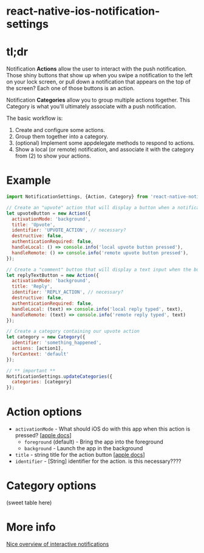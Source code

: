 # react-native-ios-notification-settings

# tl;dr

Notification **Actions** allow the user to interact with the push notification. Those shiny buttons that show up when you swipe a notification to the left on your lock screen, or pull down a notification that appears on the top of the screen? Each one of those buttons is an action.

Notification **Categories** allow you to group multiple actions together. This Category is what you'll ultimately associate with a push notification.

The basic workflow is:

1. Create and configure some actions.
2. Group them together into a category.
3. (optional) Implement some appdelegate methods to respond to actions.
4. Show a local (or remote) notification, and associate it with the category from (2) to show your actions.

# Example
```javascript
import NotificationSettings, {Action, Category} from 'react-native-notification-settings'

// Create an "upvote" action that will display a button when a notification is swiped
let upvoteButton = new Action({
  activationMode: 'background',
  title: 'Upvote',
  identifier: 'UPVOTE_ACTION', // necessary?
  destructive: false,
  authenticationRequired: false,
  handleLocal: () => console.info('local upvote button pressed'),
  handleRemote: () => console.info('remote upvote button pressed'),
});

// Create a "comment" button that will display a text input when the button is pressed
let replyTextButton = new Action({
  activationMode: 'background',
  title: 'Reply',
  identifier: 'REPLY_ACTION', // necessary?
  destructive: false,
  authenticationRequired: false,
  handleLocal: (text) => console.info('local reply typed', text),
  handleRemote: (text) => console.info('remote reply typed', text)
});

// Create a category containing our upvote action
let category = new Category({
  identifier: 'something_happened',
  actions: [action1],
  forContext: 'default'
});

// ** important ** 
NotificationSettings.updateCategories({
  categories: [category]
});
```

# Action options

* `activationMode` - What should iOS do with this app when this action is pressed? [[apple docs](https://developer.apple.com/library/ios/documentation/UIKit/Reference/UIUserNotificationAction_class/index.html#//apple_ref/c/tdef/UIUserNotificationActivationMode)]
  * `foreground` (default) - Bring the app into the foreground
  * `background` - Launch the app in the background
* `title` - string title for the action button [[apple docs](https://developer.apple.com/library/ios/documentation/UIKit/Reference/UIUserNotificationAction_class/index.html#//apple_ref/c/tdef/UIUserNotificationActionBehavior)]
* `identifier` - [String] identifier for the action.  is this necessary????

# Category options
(sweet table here)

# More info
[Nice overview of interactive notifications](https://nrj.io/simple-interactive-notifications-in-ios-8/)
